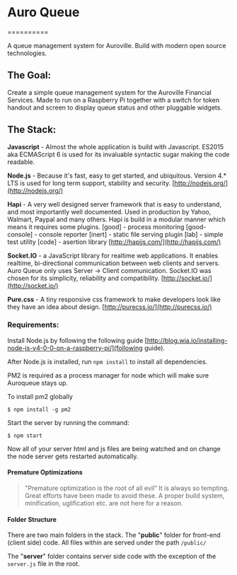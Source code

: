 # Auro Queue
==========

A queue management system for Auroville. Build with modern open source technologies. 

## The Goal:
Create a simple queue management system for the Auroville Financial Services. Made to run on a Raspberry Pi together with a switch for token handout and screen to display queue status and other pluggable widgets. 

## The Stack:

**Javascript** - Almost the whole application is build with Javascript. ES2015 aka ECMAScript 6 is used for its invaluable syntactic sugar making the code readable.

**Node.js** - Because it's fast, easy to get started, and ubiquitous. Version 4.* LTS is used for long term support, stability and security.
[http://nodejs.org/](http://nodejs.org/)

**Hapi** - A very well designed server framework that is easy to understand, and most importantly well documented.  Used in production by Yahoo, Walmart, Paypal and many others. 
Hapi is build in a modular manner which means it requires some plugins.
[good] - process monitoring
[good-console] - console reporter
[inert] - static file serving plugin
[lab] - simple test utility
[code] - asertion library
[http://hapijs.com/](http://hapijs.com/)

**Socket.IO** - a JavaScript library for realtime web applications. It enables realtime, bi-directional communication between web clients and servers. Auro Queue only uses Server -> Client communication. Socket.IO was chosen for its simplicity, reliability and compatibility. 
[http://socket.io/](http://socket.io/)

**Pure.css** - A tiny responsive css framework to make developers look like they have an idea about design.
[http://purecss.io/](http://purecss.io/)


### Requirements:
Install Node.js by following the following guide [http://blog.wia.io/installing-node-js-v4-0-0-on-a-raspberry-pi/](following guide).

After Node.js is installed, run `npm install` to install all dependencies.

PM2 is required as a process manager for node which will make sure Auroqueue stays up.

To install pm2 globally
```
$ npm install -g pm2
```

Start the server by running the command:
```
$ npm start
```

Now all of your server html and js files are being watched and on change the node server gets restarted automatically.

#### Premature Optimizations
> "Premature optimization is the root of all evil”
It is always so tempting. Great efforts have been made to avoid these. A proper build system, minification, uglification etc. are not here for a reason.


#### Folder Structure
There are two main folders in the stack. The "**public**" folder for front-end (client side) code. All files within are served under the path `/public/`

The "**server**" folder contains server side code with the exception of the `server.js` file in the root.